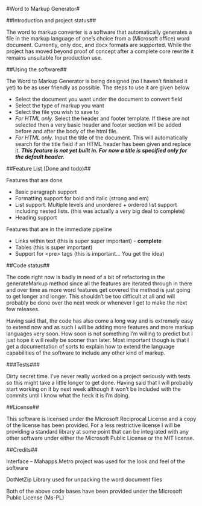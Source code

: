 
#Word to Markup Generator#

##Introduction and project status##

The word to markup converter is a software that automatically generates a file in the markup language of one’s choice from a (Microsoft office) word document. Currently, only doc, and docx formats are supported. While the project has moved beyond proof of concept after a complete core rewrite it remains unsuitable for production use. 

##Using the software##

The Word to Markup Generator is being designed (no I haven’t finished it yet) to be as user friendly as possible.  The steps to use it are given below

* Select the document you want under the document to convert field
* Select the type of markup you want
* Select the file you wish to save to
* _For HTML only._ Select the header and footer template. If these are not selected then a very basic header and footer section will be added before and after the body of the html file. 
* _For HTML only._ Input the title of the document. This will automatically search for the title field if an HTML header has been given and replace it. _**This feature is not yet built in. For now a title is specified only for the default header.**_


##Feature List (Done and todo)##

Features that are done

* Basic paragraph support 
* Formatting support for bold and italic (strong and em)
* List support. Multiple levels and unordered + ordered list support including nested lists. (this was actually a very big deal to complete)
* Heading support 


Features that are in the immediate pipeline

* Links within text (this is super super important) - **complete**
* Tables (this is super important)
* Support for &lt;pre&gt; tags (this is important… You get the idea)


##Code status##

The code right now is badly in need of a bit of refactoring in the generateMarkup method since all the features are iterated through in there and over time as more word features get covered the method is just going to get longer and longer. This shouldn’t be too difficult at all and will probably be done over the next week or whenever I get to make the next few releases. 

Having said that, the code has also come a long way and is extremely easy to extend now and as such I will be adding more features and more markup languages very soon. How soon is not something I’m willing to predict but I just hope it will really be sooner than later. Most important though is that I get a documentation of sorts to explain how to extend the language capabilities of the software to include any other kind of markup. 

###Tests###

Dirty secret time. I’ve never really worked on a project seriously with tests so this might take a little longer to get done. Having said that I will probably start working on it by next week although it won’t be included with the commits until I know what the heck it is I’m doing. 

##License##

This software is licensed under the Microsoft Reciprocal License and a copy of the license has been provided. For a less restrictive license I will be providing a standard library at some point that can be integrated with any other software under either the Microsoft Public License or the MIT license. 

##Credits##

Interface – Mahapps.Metro project was used for the look and feel of the software

DotNetZip Library used for unpacking the word document files 

Both of the above code bases have been provided under the Microsoft Public License (Ms-PL)
